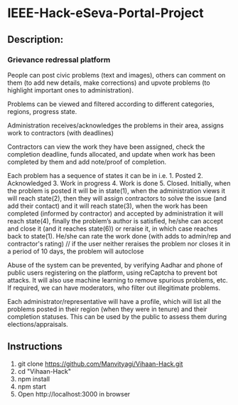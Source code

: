 # IEEE-Hack-eSeva-Portal-Project

## Description:

### Grievance redressal platform

People can post civic problems (text and images), others can comment on them (to add new details, make corrections) and upvote problems (to highlight important ones to administration).

Problems can be viewed and filtered according to different categories, regions, progress state.

Administration receives/acknowledges the problems in their area, assigns work to contractors (with deadlines)

Contractors can view the work they have been assigned, check the completion deadline, funds allocated, and update when work has been completed by them and add note/proof of completion.

Each problem has a sequence of states it can be in i.e. 1. Posted 2. Acknowledged 3. Work in progress 4. Work is done 5. Closed. Initially, when the problem is posted it will be in state(1), when the administration views it will reach state(2), then they will assign contractors to solve the issue (and add their contact) and it will reach state(3), when the work has been completed (informed by contractor) and accepted by administration it will reach state(4), finally the problem’s author is satisfied, he/she can accept and close it (and it reaches state(6)) or reraise it, in which case reaches back to state(1). He/she can rate the work done (with adds to admin/rep and contractor's rating) // if the user neither reraises the problem nor closes it in a period of 10 days, the problem will autoclose

Abuse of the system can be prevented, by verifying Aadhar and phone of public users registering on the platform, using reCaptcha to prevent bot attacks. It will also use machine learning to remove spurious problems, etc. If required, we can have moderators, who filter out illegitimate problems.

Each administrator/representative will have a profile, which will list all the problems posted in their region (when they were in tenure) and their completion statuses. This can be used by the public to assess them during elections/appraisals.




## Instructions
1. git clone https://github.com/Manvityagi/Vihaan-Hack.git
2. cd "Vihaan-Hack"
3. npm install
4. npm start
5. Open http://localhost:3000 in browser
